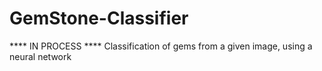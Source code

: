 # GemStone-Classifier


**** IN PROCESS ****
Classification of gems from a given image, using a neural network
